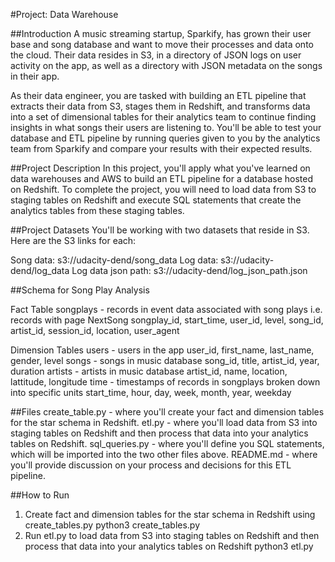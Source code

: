 #Project: Data Warehouse

##Introduction
A music streaming startup, Sparkify, has grown their user base and song database and want to move their processes and data onto the cloud. Their data resides in S3, in a directory of JSON logs on user activity on the app, as well as a directory with JSON metadata on the songs in their app.

As their data engineer, you are tasked with building an ETL pipeline that extracts their data from S3, stages them in Redshift, and transforms data into a set of dimensional tables for their analytics team to continue finding insights in what songs their users are listening to. You'll be able to test your database and ETL pipeline by running queries given to you by the analytics team from Sparkify and compare your results with their expected results.

##Project Description
In this project, you'll apply what you've learned on data warehouses and AWS to build an ETL pipeline for a database hosted on Redshift. To complete the project, you will need to load data from S3 to staging tables on Redshift and execute SQL statements that create the analytics tables from these staging tables.

##Project Datasets
You'll be working with two datasets that reside in S3. Here are the S3 links for each:

Song data: s3://udacity-dend/song_data
Log data: s3://udacity-dend/log_data
Log data json path: s3://udacity-dend/log_json_path.json

##Schema for Song Play Analysis

Fact Table
songplays - records in event data associated with song plays i.e. records with page NextSong
songplay_id, start_time, user_id, level, song_id, artist_id, session_id, location, user_agent

Dimension Tables
users - users in the app
user_id, first_name, last_name, gender, level
songs - songs in music database
song_id, title, artist_id, year, duration
artists - artists in music database
artist_id, name, location, lattitude, longitude
time - timestamps of records in songplays broken down into specific units
start_time, hour, day, week, month, year, weekday

##Files
create_table.py - where you'll create your fact and dimension tables for the star schema in Redshift.
etl.py - where you'll load data from S3 into staging tables on Redshift and then process that data into your analytics tables on Redshift.
sql_queries.py - where you'll define you SQL statements, which will be imported into the two other files above.
README.md - where you'll provide discussion on your process and decisions for this ETL pipeline.

##How to Run
1. Create fact and dimension tables for the star schema in Redshift using create_tables.py
    python3 create_tables.py
2. Run etl.py to load data from S3 into staging tables on Redshift and then process that data into your analytics tables on Redshift
    python3 etl.py